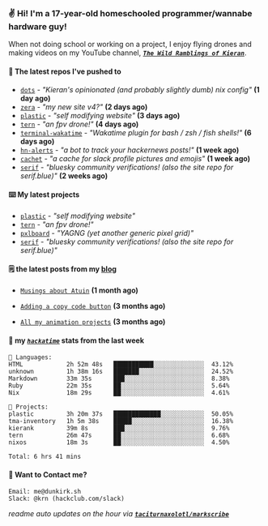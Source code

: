 ### ✌️ Hi! I'm a 17-year-old homeschooled programmer/wannabe hardware guy!

When not doing school or working on a project, I enjoy flying drones and making videos on my YouTube channel, [**_`The Wild Ramblings of Kieran`_**](https://youtube.com/@kieran.rambles).

#### 👷 The latest repos I've pushed to

- [`dots`](https://github.com/taciturnaxolotl/dots) - _"Kieran's opinionated (and probably slightly dumb) nix config"_ **(1 day ago)**
- [`zera`](https://github.com/taciturnaxolotl/zera) - _"my new site v4?"_ **(2 days ago)**
- [`plastic`](https://github.com/taciturnaxolotl/plastic) - _"self modifying website"_ **(3 days ago)**
- [`tern`](https://github.com/taciturnaxolotl/tern) - _"an fpv drone!"_ **(4 days ago)**
- [`terminal-wakatime`](https://github.com/hackclub/terminal-wakatime) - _"Wakatime plugin for bash / zsh / fish shells!"_ **(6 days ago)**
- [`hn-alerts`](https://github.com/taciturnaxolotl/hn-alerts) - _"a bot to track your hackernews posts!"_ **(1 week ago)**
- [`cachet`](https://github.com/taciturnaxolotl/cachet) - _"a cache for slack profile pictures and emojis"_ **(1 week ago)**
- [`serif`](https://github.com/taciturnaxolotl/serif) - _"bluesky community verifications! (also the site repo for serif.blue)"_ **(2 weeks ago)**

#### ⌨️ My latest projects

- [`plastic`](https://github.com/taciturnaxolotl/plastic) - _"self modifying website"_
- [`tern`](https://github.com/taciturnaxolotl/tern) - _"an fpv drone!"_
- [`pxlboard`](https://github.com/taciturnaxolotl/pxlboard) - _"YAGNG (yet another generic pixel grid)"_
- [`serif`](https://github.com/taciturnaxolotl/serif) - _"bluesky community verifications! (also the site repo for serif.blue)"_

#### 🗒️ the latest posts from my [blog](https://dunkirk.sh)

- [`Musings about Atuin`](https://dunkirk.sh/blog/atuin/) **(1 month ago)**

- [`Adding a copy code button`](https://dunkirk.sh/blog/adding-a-copy-button/) **(3 months ago)**

- [`All my animation projects`](https://dunkirk.sh/blog/my-animations/) **(3 months ago)**



#### 📡 my [_`hackatime`_](https://waka.hackclub.com) stats from the last week

```text
💾 Languages:
HTML            2h 52m 48s   ███████████░░░░░░░░░░░░░░  43.12%
unknown         1h 38m 16s   ███████░░░░░░░░░░░░░░░░░░  24.52%
Markdown        33m 35s      ███░░░░░░░░░░░░░░░░░░░░░░  8.38%
Ruby            22m 35s      ██░░░░░░░░░░░░░░░░░░░░░░░  5.64%
Nix             18m 29s      ██░░░░░░░░░░░░░░░░░░░░░░░  4.61%

💼 Projects:
plastic         3h 20m 37s   █████████████░░░░░░░░░░░░  50.05%
tma-inventory   1h 5m 38s    █████░░░░░░░░░░░░░░░░░░░░  16.38%
kierank         39m 8s       ███░░░░░░░░░░░░░░░░░░░░░░  9.76%
tern            26m 47s      ██░░░░░░░░░░░░░░░░░░░░░░░  6.68%
nixos           18m 3s       ██░░░░░░░░░░░░░░░░░░░░░░░  4.50%

Total: 6 hrs 41 mins
```

#### 📮 Want to Contact me?

```text
Email: me@dunkirk.sh
Slack: @krn (hackclub.com/slack)
```

_readme auto updates on the hour via [**`taciturnaxolotl/markscribe`**](https://github.com/taciturnaxolotl/markscribe)_
